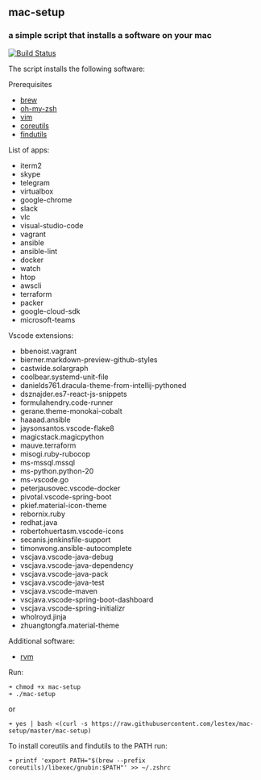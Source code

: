 ## mac-setup
### a simple script that installs a software on your mac
[![Build Status](https://travis-ci.org/lestex/mac-setup.svg?branch=master)](https://travis-ci.org/lestex/mac-setup)

The script installs the following software:

Prerequisites
- [brew](https://brew.sh/)
- [oh-my-zsh](https://github.com/robbyrussell/oh-my-zsh)
- [vim](https://www.vim.org/)
- [coreutils](https://www.gnu.org/software/coreutils/)
- [findutils](https://www.gnu.org/software/findutils/)

List of apps:
- iterm2
- skype
- telegram
- virtualbox
- google-chrome
- slack
- vlc
- visual-studio-code
- vagrant
- ansible
- ansible-lint
- docker
- watch 
- htop
- awscli
- terraform
- packer
- google-cloud-sdk
- microsoft-teams

Vscode extensions:
- bbenoist.vagrant
- bierner.markdown-preview-github-styles
- castwide.solargraph
- coolbear.systemd-unit-file
- danields761.dracula-theme-from-intellij-pythoned
- dsznajder.es7-react-js-snippets
- formulahendry.code-runner
- gerane.theme-monokai-cobalt
- haaaad.ansible
- jaysonsantos.vscode-flake8
- magicstack.magicpython
- mauve.terraform
- misogi.ruby-rubocop
- ms-mssql.mssql
- ms-python.python-20
- ms-vscode.go
- peterjausovec.vscode-docker
- pivotal.vscode-spring-boot
- pkief.material-icon-theme
- rebornix.ruby
- redhat.java
- robertohuertasm.vscode-icons
- secanis.jenkinsfile-support
- timonwong.ansible-autocomplete
- vscjava.vscode-java-debug
- vscjava.vscode-java-dependency
- vscjava.vscode-java-pack
- vscjava.vscode-java-test
- vscjava.vscode-maven
- vscjava.vscode-spring-boot-dashboard
- vscjava.vscode-spring-initializr
- wholroyd.jinja
- zhuangtongfa.material-theme

Additional software:
- [rvm](https://rvm.io)

Run:

    ➜ chmod +x mac-setup
    ➜ ./mac-setup

or

    ➜ yes | bash <(curl -s https://raw.githubusercontent.com/lestex/mac-setup/master/mac-setup)

To install coreutils and findutils to the PATH run:

    ➜ printf 'export PATH="$(brew --prefix coreutils)/libexec/gnubin:$PATH"' >> ~/.zshrc
